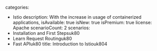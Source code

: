 categories:
  - Istio
description:
  With the increase in usage of containerized applications,
isAvailable: true
isNew: true
isPremium: true
license: Apache
scenarioCount: 2
scenarios:
  - Installation and First Stepsuk80
  - Learn Request Routinguk80
  - Fast APIuk80
title: Introduction to Istiouk804

